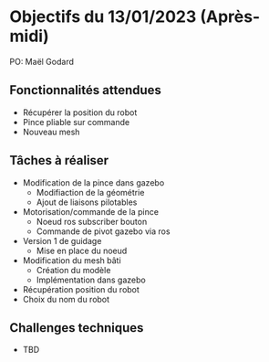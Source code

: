 # Objectifs du 13/01/2023 (Après-midi)

PO: Maël Godard


## Fonctionnalités attendues

- Récupérer la position du robot 
- Pince pliable sur commande
- Nouveau mesh


## Tâches à réaliser

- Modification de la pince dans gazebo
    - Modifiaction de la géométrie
    - Ajout de liaisons pilotables
- Motorisation/commande de la pince
    - Noeud ros subscriber bouton
    - Commande de pivot gazebo via ros
- Version 1 de guidage
    - Mise en place du noeud
- Modification du mesh bâti
    - Création du modèle
    - Implémentation dans gazebo
- Récupération position du robot
- Choix du nom du robot


## Challenges techniques

- TBD



